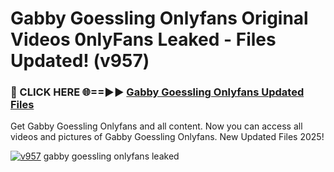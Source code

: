 # Gabby Goessling Onlyfans Original Videos 0nlyFans Leaked - Files Updated! (v957)

<h3>🔴 CLICK HERE 🌐==►► <a href="https://tinyurl.com/4seja8ks" rel="nofollow">Gabby Goessling Onlyfans Updated Files</a></h3>

Get Gabby Goessling Onlyfans and all content. Now you can access all videos and pictures of Gabby Goessling Onlyfans. New Updated Files 2025!

[![v957](https://i.imgur.com/EWjZXRe.gif)](https://tinyurl.com/4seja8ks)
gabby goessling onlyfans leaked